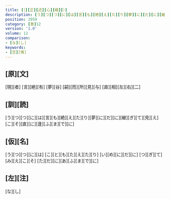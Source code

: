 ```yaml
---
title: [（][正][述][心][緒][）]
description: [う][つ][つ][に][は][言][も][絶][え][た][り][夢][に][だ][に][継][ぎ][て][見][え][こ][そ][直][に][逢][ふ][ま][で][に]
position: 2959
category: [巻]12
version: '1.0'
volume: 12
comparison:
- [な][し]
keywords:
- [恋][情]
---
```


## [原][文]

[現][者] [言][絶][有] [夢][谷] [嗣][而][所][見][与] [直][相][左][右][二]

## [訓][読]

[う][つ][つ][に][は][言][も][絶][え][た][り][夢][に][だ][に][継][ぎ][て][見][え][こ][そ][直][に][逢][ふ][ま][で][に]

## [仮][名]

[う][つ][つ][に][は] [こ][と][も][た][え][た][り] [い][め][に][だ][に] [つ][ぎ][て][み][え][こ][そ] [た][だ][に][あ][ふ][ま][で][に]

## [左][注]

[な][し]
